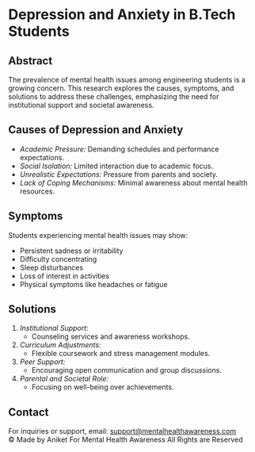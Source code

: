 # Depression and Anxiety in B.Tech Students

## Abstract
The prevalence of mental health issues among engineering students is a growing concern. This research explores the causes, symptoms, and solutions to address these challenges, emphasizing the need for institutional support and societal awareness.

## Causes of Depression and Anxiety
- *Academic Pressure:* Demanding schedules and performance expectations.
- *Social Isolation:* Limited interaction due to academic focus.
- *Unrealistic Expectations:* Pressure from parents and society.
- *Lack of Coping Mechanisms:* Minimal awareness about mental health resources.

## Symptoms
Students experiencing mental health issues may show:
- Persistent sadness or irritability
- Difficulty concentrating
- Sleep disturbances
- Loss of interest in activities
- Physical symptoms like headaches or fatigue

## Solutions
1. *Institutional Support:*  
   - Counseling services and awareness workshops.  
2. *Curriculum Adjustments:*  
   - Flexible coursework and stress management modules.  
3. *Peer Support:*  
   - Encouraging open communication and group discussions.  
4. *Parental and Societal Role:*  
   - Focusing on well-being over achievements.

## Contact
For inquiries or support, email: support@mentalhealthawareness.com  
&copy; Made by Aniket For Mental Health Awareness All Rights are Reserved
